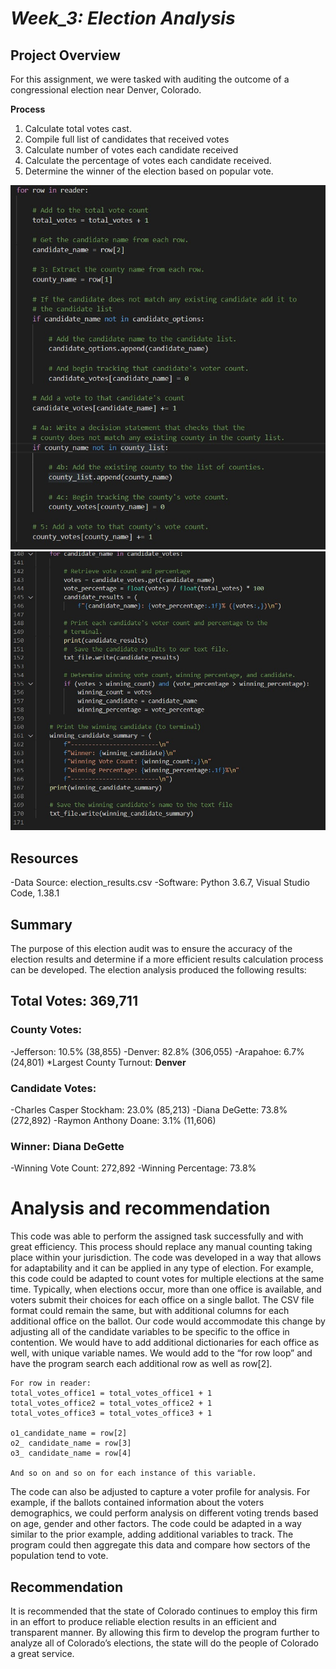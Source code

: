 # *Week_3: Election Analysis*

## Project Overview
For this assignment, we were tasked with auditing the outcome of a congressional election near Denver, Colorado.

**Process**
1. Calculate total votes cast. 
2. Compile full list of candidates that received votes
3. Calculate number of votes each candidate received
4. Calculate the percentage of votes each candidate received.
5. Determine the winner of the election based on popular vote.

![image1](https://github.com/blandes37/Images/blob/master/Annotation%202020-08-08%20150244.jpg)
![image2](Election_Analysis/Resources/win_calc.jpg)

## Resources
-Data Source: election_results.csv
-Software: Python 3.6.7, Visual Studio Code, 1.38.1

## Summary
The purpose of this election audit was to ensure the accuracy of the election results and determine if a more efficient results calculation process can be developed. The election analysis produced the following results:

## Total Votes: 369,711
### County Votes:
-Jefferson: 10.5% (38,855)
-Denver: 82.8% (306,055)
-Arapahoe: 6.7% (24,801)
*Largest County Turnout: **Denver**

### Candidate Votes:
-Charles Casper Stockham: 23.0% (85,213)
-Diana DeGette: 73.8% (272,892)
-Raymon Anthony Doane: 3.1% (11,606)

### Winner: **Diana DeGette**
-Winning Vote Count: 272,892
-Winning Percentage: 73.8%

# Analysis and recommendation
This code was able to perform the assigned task successfully and with great efficiency. This process should replace any manual counting taking place within your jurisdiction. The code was developed in a way that allows for adaptability and it can be applied in any type of election. 
For example, this code could be adapted to count votes for multiple elections at the same time. Typically, when elections occur, more than one office is available, and voters submit their choices for each office on a single ballot. The CSV file format could remain the same, but with additional columns for each additional office on the ballot. 
Our code would accommodate this change by adjusting all of the candidate variables to be specific to the office in contention. We would have to add additional dictionaries for each office as well, with unique variable names. We would add to the “for row loop” and have the program search each additional row as well as row[2].  

    For row in reader:
	total_votes_office1 = total_votes_office1 + 1
	total_votes_office2 = total_votes_office2 + 1
    total_votes_office3 = total_votes_office3 + 1

    o1_candidate_name = row[2]  
    o2_ candidate_name = row[3]
    o3_ candidate_name = row[4]
	
	And so on and so on for each instance of this variable.

The code can also be adjusted to capture a voter profile for analysis. For example, if the ballots contained information about the voters demographics, we could perform analysis on different voting trends based on age, gender and other factors. The code could be adapted in a way similar to the prior example, adding additional variables to track. The program could then aggregate this data and compare how sectors of the population tend to vote. 

## Recommendation
It is recommended that the state of Colorado continues to employ this firm in an effort to produce reliable election results in an efficient and transparent manner. By allowing this firm to develop the program further to analyze all of Colorado’s elections, the state will do the people of Colorado a great service.
